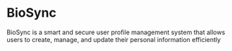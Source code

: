 # BioSync
BioSync is a smart and secure user profile management system that allows users to create, manage, and update their personal information efficiently
